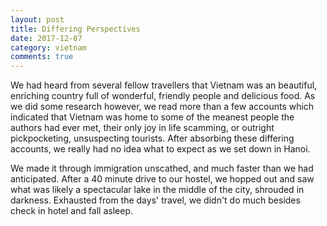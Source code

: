 ```yaml
---
layout: post
title: Differing Perspectives
date: 2017-12-07
category: vietnam
comments: true
---
```


We had heard from several fellow travellers that Vietnam was an beautiful, enriching country full of wonderful, friendly people and delicious food. As we did some research however, we  read more than a few accounts which indicated that Vietnam was home to some of the meanest people the authors had ever met, their only joy in life scamming, or outright pickpocketing, unsuspecting tourists. After absorbing these differing accounts, we really had no idea what to expect as we set down in Hanoi.

We made it through immigration unscathed, and much faster than we had anticipated. After a 40 minute drive to our hostel, we hopped out and saw what was likely a spectacular lake in the middle of the city, shrouded in darkness. Exhausted from the days' travel, we didn't do much besides check in hotel and fall asleep.